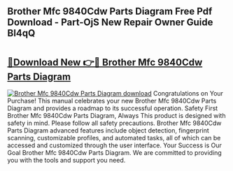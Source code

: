 ## Brother Mfc 9840Cdw Parts Diagram Free Pdf Download - Part-OjS New Repair Owner Guide BI4qQ

# <h2><a href="http://dfpujl.blite.top/?on=Brother+Mfc+9840Cdw+Parts+Diagram">🔗Download New 👉🔴 Brother Mfc 9840Cdw Parts Diagram</a></h2>

[![Brother Mfc 9840Cdw Parts Diagram download](https://i.imgur.com/lujVjoI.png)](http://dfpujl.blite.top/?on=Brother+Mfc+9840Cdw+Parts+Diagram)
Congratulations on Your Purchase! This manual celebrates your new Brother Mfc 9840Cdw Parts Diagram and provides a roadmap to its successful operation. Safety First Brother Mfc 9840Cdw Parts Diagram, Always This product is designed with safety in mind. Please follow all safety precautions. Brother Mfc 9840Cdw Parts Diagram advanced features include object detection, fingerprint scanning, customizable profiles, and automated tasks, all of which can be accessed and customized through the user interface. Your Success is Our Goal Brother Mfc 9840Cdw Parts Diagram. We are committed to providing you with the tools and support you need.

